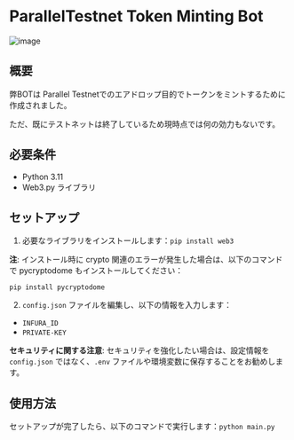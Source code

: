 # ParallelTestnet Token Minting Bot

![image](https://github.com/yblockcha1n/parallel-mint-bot/assets/144770048/00f9e4cf-6bd5-4f66-91be-ae5510c9649b)


## 概要

弊BOTは Parallel Testnetでのエアドロップ目的でトークンをミントするために作成されました。

ただ、既にテストネットは終了しているため現時点では何の効力もないです。

## 必要条件

- Python 3.11
- Web3.py ライブラリ

## セットアップ

1. 必要なライブラリをインストールします：`pip install web3`

**注**: インストール時に crypto 関連のエラーが発生した場合は、以下のコマンドで pycryptodome もインストールしてください：

`pip install pycryptodome`

2. `config.json` ファイルを編集し、以下の情報を入力します：
- `INFURA_ID`
- `PRIVATE-KEY`

**セキュリティに関する注意**: セキュリティを強化したい場合は、設定情報を `config.json` ではなく、`.env` ファイルや環境変数に保存することをお勧めします。

## 使用方法

セットアップが完了したら、以下のコマンドで実行します：`python main.py`
